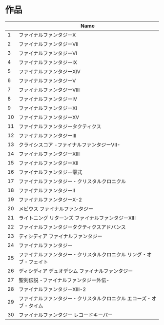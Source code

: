 # 作品

||Name|
|-|-|
|1|ファイナルファンタジーX|
|2|ファイナルファンタジーVII|
|3|ファイナルファンタジーVI|
|4|ファイナルファンタジーIX|
|5|ファイナルファンタジーXIV|
|6|ファイナルファンタジーV|
|7|ファイナルファンタジーVIII|
|8|ファイナルファンタジーIV|
|9|ファイナルファンタジーXI|
|10|ファイナルファンタジーXV|
|11|ファイナルファンタジータクティクス|
|12|ファイナルファンタジーIII|
|13|クライシスコア -ファイナルファンタジーVII-|
|14|ファイナルファンタジーXIII|
|15|ファイナルファンタジーXII|
|16|ファイナルファンタジー零式|
|17|ファイナルファンタジー・クリスタルクロニクル|
|18|ファイナルファンタジーII|
|19|ファイナルファンタジーX-2|
|20|メビウス ファイナルファンタジー|
|21|ライトニング リターンズ ファイナルファンタジーXIII|
|22|ファイナルファンタジータクティクスアドバンス|
|23|ディシディア ファイナルファンタジー|
|24|ファイナルファンタジー|
|25|ファイナルファンタジー・クリスタルクロニクル リング・オブ・フェイト|
|26|ディシディア デュオデシム ファイナルファンタジー|
|27|聖剣伝説 -ファイナルファンタジー外伝-|
|28|ファイナルファンタジーXIII-2|
|29|ファイナルファンタジー・クリスタルクロニクル エコーズ・オブ・タイム|
|30|ファイナルファンタジー レコードキーパー|

